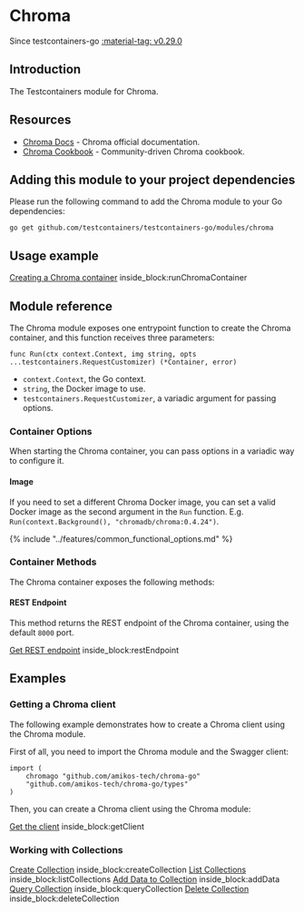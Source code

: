 # Chroma

Since testcontainers-go <a href="https://github.com/testcontainers/testcontainers-go/releases/tag/v0.29.0"><span class="tc-version">:material-tag: v0.29.0</span></a>

## Introduction

The Testcontainers module for Chroma.

## Resources

- [Chroma Docs](https://docs.trychroma.com/getting-started) - Chroma official documentation.
- [Chroma Cookbook](http://cookbook.chromadb.dev) - Community-driven Chroma cookbook.

## Adding this module to your project dependencies

Please run the following command to add the Chroma module to your Go dependencies:

```
go get github.com/testcontainers/testcontainers-go/modules/chroma
```

## Usage example

<!--codeinclude-->
[Creating a Chroma container](../../modules/chroma/examples_test.go) inside_block:runChromaContainer
<!--/codeinclude-->

## Module reference

The Chroma module exposes one entrypoint function to create the Chroma container, and this function receives three parameters:

```golang
func Run(ctx context.Context, img string, opts ...testcontainers.RequestCustomizer) (*Container, error)
```

- `context.Context`, the Go context.
- `string`, the Docker image to use.
- `testcontainers.RequestCustomizer`, a variadic argument for passing options.

### Container Options

When starting the Chroma container, you can pass options in a variadic way to configure it.

#### Image

If you need to set a different Chroma Docker image, you can set a valid Docker image as the second argument in the `Run` function.
E.g. `Run(context.Background(), "chromadb/chroma:0.4.24")`.

{% include "../features/common_functional_options.md" %}

### Container Methods

The Chroma container exposes the following methods:

#### REST Endpoint

This method returns the REST endpoint of the Chroma container, using the default `8000` port.

<!--codeinclude-->
[Get REST endpoint](../../modules/chroma/chroma_test.go) inside_block:restEndpoint
<!--/codeinclude-->

## Examples

### Getting a Chroma client

The following example demonstrates how to create a Chroma client using the Chroma module.

First of all, you need to import the Chroma module and the Swagger client:

```golang
import (
    chromago "github.com/amikos-tech/chroma-go"
    "github.com/amikos-tech/chroma-go/types"
)
```

Then, you can create a Chroma client using the Chroma module:

<!--codeinclude-->
[Get the client](../../modules/chroma/examples_test.go) inside_block:getClient
<!--/codeinclude-->

### Working with Collections

<!--codeinclude-->
[Create Collection](../../modules/chroma/examples_test.go) inside_block:createCollection
[List Collections](../../modules/chroma/examples_test.go) inside_block:listCollections
[Add Data to Collection](../../modules/chroma/examples_test.go) inside_block:addData
[Query Collection](../../modules/chroma/examples_test.go) inside_block:queryCollection
[Delete Collection](../../modules/chroma/examples_test.go) inside_block:deleteCollection
<!--/codeinclude-->